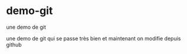 
# demo-git
une demo de git


une demo de git qui se passe très bien
et maintenant on modifie depuis github
